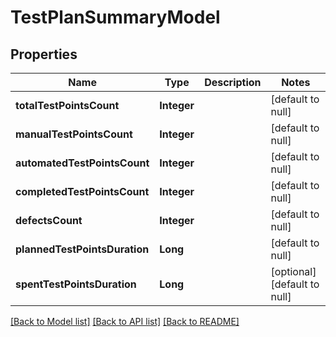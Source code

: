 # TestPlanSummaryModel
## Properties

| Name | Type | Description | Notes |
|------------ | ------------- | ------------- | -------------|
| **totalTestPointsCount** | **Integer** |  | [default to null] |
| **manualTestPointsCount** | **Integer** |  | [default to null] |
| **automatedTestPointsCount** | **Integer** |  | [default to null] |
| **completedTestPointsCount** | **Integer** |  | [default to null] |
| **defectsCount** | **Integer** |  | [default to null] |
| **plannedTestPointsDuration** | **Long** |  | [default to null] |
| **spentTestPointsDuration** | **Long** |  | [optional] [default to null] |

[[Back to Model list]](../README.md#documentation-for-models) [[Back to API list]](../README.md#documentation-for-api-endpoints) [[Back to README]](../README.md)

